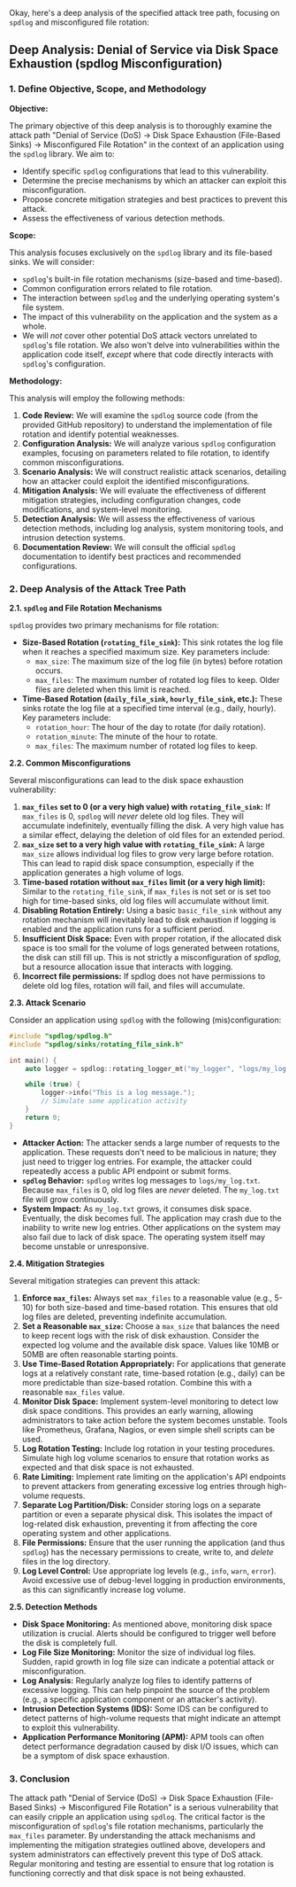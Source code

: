 Okay, here's a deep analysis of the specified attack tree path, focusing on `spdlog` and misconfigured file rotation:

## Deep Analysis: Denial of Service via Disk Space Exhaustion (spdlog Misconfiguration)

### 1. Define Objective, Scope, and Methodology

**Objective:**

The primary objective of this deep analysis is to thoroughly examine the attack path "Denial of Service (DoS) -> Disk Space Exhaustion (File-Based Sinks) -> Misconfigured File Rotation" in the context of an application using the `spdlog` library.  We aim to:

*   Identify specific `spdlog` configurations that lead to this vulnerability.
*   Determine the precise mechanisms by which an attacker can exploit this misconfiguration.
*   Propose concrete mitigation strategies and best practices to prevent this attack.
*   Assess the effectiveness of various detection methods.

**Scope:**

This analysis focuses exclusively on the `spdlog` library and its file-based sinks.  We will consider:

*   `spdlog`'s built-in file rotation mechanisms (size-based and time-based).
*   Common configuration errors related to file rotation.
*   The interaction between `spdlog` and the underlying operating system's file system.
*   The impact of this vulnerability on the application and the system as a whole.
*   We will *not* cover other potential DoS attack vectors unrelated to `spdlog`'s file rotation.  We also won't delve into vulnerabilities within the application code itself, *except* where that code directly interacts with `spdlog`'s configuration.

**Methodology:**

This analysis will employ the following methods:

1.  **Code Review:**  We will examine the `spdlog` source code (from the provided GitHub repository) to understand the implementation of file rotation and identify potential weaknesses.
2.  **Configuration Analysis:** We will analyze various `spdlog` configuration examples, focusing on parameters related to file rotation, to identify common misconfigurations.
3.  **Scenario Analysis:** We will construct realistic attack scenarios, detailing how an attacker could exploit the identified misconfigurations.
4.  **Mitigation Analysis:** We will evaluate the effectiveness of different mitigation strategies, including configuration changes, code modifications, and system-level monitoring.
5.  **Detection Analysis:** We will assess the effectiveness of various detection methods, including log analysis, system monitoring tools, and intrusion detection systems.
6.  **Documentation Review:** We will consult the official `spdlog` documentation to identify best practices and recommended configurations.

### 2. Deep Analysis of the Attack Tree Path

**2.1.  `spdlog` and File Rotation Mechanisms**

`spdlog` provides two primary mechanisms for file rotation:

*   **Size-Based Rotation (`rotating_file_sink`):**  This sink rotates the log file when it reaches a specified maximum size.  Key parameters include:
    *   `max_size`:  The maximum size of the log file (in bytes) before rotation occurs.
    *   `max_files`: The maximum number of rotated log files to keep.  Older files are deleted when this limit is reached.
*   **Time-Based Rotation (`daily_file_sink`, `hourly_file_sink`, etc.):**  These sinks rotate the log file at a specified time interval (e.g., daily, hourly).  Key parameters include:
    *   `rotation_hour`: The hour of the day to rotate (for daily rotation).
    *   `rotation_minute`: The minute of the hour to rotate.
    *   `max_files`: The maximum number of rotated log files to keep.

**2.2. Common Misconfigurations**

Several misconfigurations can lead to the disk space exhaustion vulnerability:

1.  **`max_files` set to 0 (or a very high value) with `rotating_file_sink`:**  If `max_files` is 0, `spdlog` will *never* delete old log files.  They will accumulate indefinitely, eventually filling the disk.  A very high value has a similar effect, delaying the deletion of old files for an extended period.
2.  **`max_size` set to a very high value with `rotating_file_sink`:**  A large `max_size` allows individual log files to grow very large before rotation.  This can lead to rapid disk space consumption, especially if the application generates a high volume of logs.
3.  **Time-based rotation without `max_files` limit (or a very high limit):** Similar to the `rotating_file_sink`, if `max_files` is not set or is set too high for time-based sinks, old log files will accumulate without limit.
4.  **Disabling Rotation Entirely:**  Using a basic `basic_file_sink` without any rotation mechanism will inevitably lead to disk exhaustion if logging is enabled and the application runs for a sufficient period.
5.  **Insufficient Disk Space:** Even with proper rotation, if the allocated disk space is too small for the volume of logs generated between rotations, the disk can still fill up. This is not strictly a misconfiguration of *spdlog*, but a resource allocation issue that interacts with logging.
6. **Incorrect file permissions:** If spdlog does not have permissions to delete old log files, rotation will fail, and files will accumulate.

**2.3. Attack Scenario**

Consider an application using `spdlog` with the following (mis)configuration:

```c++
#include "spdlog/spdlog.h"
#include "spdlog/sinks/rotating_file_sink.h"

int main() {
    auto logger = spdlog::rotating_logger_mt("my_logger", "logs/my_log.txt", 1024 * 1024 * 100, 0); // 100MB max size, 0 max files

    while (true) {
        logger->info("This is a log message.");
        // Simulate some application activity
    }
    return 0;
}
```

*   **Attacker Action:** The attacker sends a large number of requests to the application.  These requests don't need to be malicious in nature; they just need to trigger log entries.  For example, the attacker could repeatedly access a public API endpoint or submit forms.
*   **`spdlog` Behavior:**  `spdlog` writes log messages to `logs/my_log.txt`.  Because `max_files` is 0, old log files are *never* deleted.  The `my_log.txt` file will grow continuously.
*   **System Impact:**  As `my_log.txt` grows, it consumes disk space.  Eventually, the disk becomes full.  The application may crash due to the inability to write new log entries.  Other applications on the system may also fail due to lack of disk space.  The operating system itself may become unstable or unresponsive.

**2.4. Mitigation Strategies**

Several mitigation strategies can prevent this attack:

1.  **Enforce `max_files`:**  Always set `max_files` to a reasonable value (e.g., 5-10) for both size-based and time-based rotation.  This ensures that old log files are deleted, preventing indefinite accumulation.
2.  **Set a Reasonable `max_size`:**  Choose a `max_size` that balances the need to keep recent logs with the risk of disk exhaustion.  Consider the expected log volume and the available disk space.  Values like 10MB or 50MB are often reasonable starting points.
3.  **Use Time-Based Rotation Appropriately:**  For applications that generate logs at a relatively constant rate, time-based rotation (e.g., daily) can be more predictable than size-based rotation.  Combine this with a reasonable `max_files` value.
4.  **Monitor Disk Space:**  Implement system-level monitoring to detect low disk space conditions.  This provides an early warning, allowing administrators to take action before the system becomes unstable.  Tools like Prometheus, Grafana, Nagios, or even simple shell scripts can be used.
5.  **Log Rotation Testing:**  Include log rotation in your testing procedures.  Simulate high log volume scenarios to ensure that rotation works as expected and that disk space is not exhausted.
6.  **Rate Limiting:** Implement rate limiting on the application's API endpoints to prevent attackers from generating excessive log entries through high-volume requests.
7. **Separate Log Partition/Disk:** Consider storing logs on a separate partition or even a separate physical disk. This isolates the impact of log-related disk exhaustion, preventing it from affecting the core operating system and other applications.
8. **File Permissions:** Ensure that the user running the application (and thus `spdlog`) has the necessary permissions to create, write to, and *delete* files in the log directory.
9. **Log Level Control:** Use appropriate log levels (e.g., `info`, `warn`, `error`). Avoid excessive use of debug-level logging in production environments, as this can significantly increase log volume.

**2.5. Detection Methods**

*   **Disk Space Monitoring:**  As mentioned above, monitoring disk space utilization is crucial.  Alerts should be configured to trigger well before the disk is completely full.
*   **Log File Size Monitoring:**  Monitor the size of individual log files.  Sudden, rapid growth in log file size can indicate a potential attack or misconfiguration.
*   **Log Analysis:**  Regularly analyze log files to identify patterns of excessive logging.  This can help pinpoint the source of the problem (e.g., a specific application component or an attacker's activity).
*   **Intrusion Detection Systems (IDS):**  Some IDS can be configured to detect patterns of high-volume requests that might indicate an attempt to exploit this vulnerability.
*   **Application Performance Monitoring (APM):** APM tools can often detect performance degradation caused by disk I/O issues, which can be a symptom of disk space exhaustion.

### 3. Conclusion

The attack path "Denial of Service (DoS) -> Disk Space Exhaustion (File-Based Sinks) -> Misconfigured File Rotation" is a serious vulnerability that can easily cripple an application using `spdlog`.  The critical factor is the misconfiguration of `spdlog`'s file rotation mechanisms, particularly the `max_files` parameter.  By understanding the attack mechanisms and implementing the mitigation strategies outlined above, developers and system administrators can effectively prevent this type of DoS attack.  Regular monitoring and testing are essential to ensure that log rotation is functioning correctly and that disk space is not being exhausted.